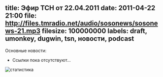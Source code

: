 title: Эфир ТСН от 22.04.2011
date: 2011-04-22 21:00
file: http://files.tmradio.net/audio/sosonews/sosonews-21.mp3
filesize: 100000000
labels: draft, umonkey, dugwin, tsn, новости, podcast
---
Основные новости:

- Ссылки пока отсутствуют...

![статистика](http://files.tmradio.net/audio/sosonews/sosonews-21.png)
